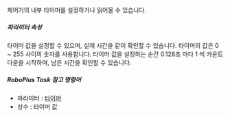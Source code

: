
제어기의 내부 타이머를 설정하거나 읽어올 수 있습니다.

##### 파라미터 속성

타이머 값을 설정할 수 있으며, 실제 시간을 같이 확인할 수 있습니다.
타이머의 값은 0 ~ 255 사이의 숫자를 사용합니다.
타이머 값을 설정하는 순간 0.128초 마다 1 씩 카운트 다운을 시작하며, 남은 시간을 확인할 수 있습니다.

##### RoboPlus Task 참고 명령어
- 파라미터 : [타이머]
- 상수 : 타이머 값

[타이머]: /docs/kr/software/rplus1/task/programming_02/#타이머
